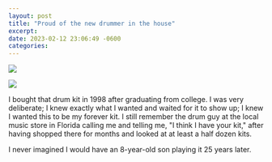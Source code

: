 ```yaml
---
layout: post
title: "Proud of the new drummer in the house"
excerpt: 
date: 2023-02-12 23:06:49 -0600
categories: 
---
```


![]({{site.url}}/assets/2023/02/milo-drumming-1.jpg)

![]({{site.url}}/assets/2023/02/milo-drumming-2.jpg)

I bought that drum kit in 1998 after graduating from college. I was very deliberate; I knew exactly what I wanted and waited for it to show up; I knew I wanted this to be my forever kit. I still remember the drum guy at the local music store in Florida calling me and telling me, "I think I have your kit," after having shopped there for months and looked at at least a half dozen kits.

I never imagined I would have an 8-year-old son playing it 25 years later.
